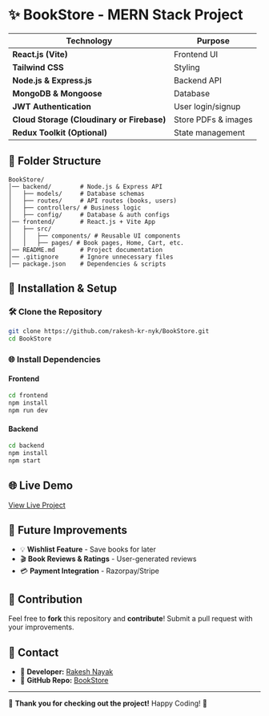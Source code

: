 # ✨ BookStore - MERN Stack Project
| Technology  | Purpose  |
|-------------|---------|
| **React.js (Vite)** | Frontend UI |
| **Tailwind CSS** | Styling |
| **Node.js & Express.js** | Backend API |
| **MongoDB & Mongoose** | Database |
| **JWT Authentication** | User login/signup |
| **Cloud Storage (Cloudinary or Firebase)** | Store PDFs & images |
| **Redux Toolkit (Optional)** | State management |

## 📂 Folder Structure

```
BookStore/
│── backend/        # Node.js & Express API
│   ├── models/     # Database schemas
│   ├── routes/     # API routes (books, users)
│   ├── controllers/ # Business logic
│   ├── config/     # Database & auth configs
│── frontend/       # React.js + Vite App
│   ├── src/
│   │   ├── components/ # Reusable UI components
│   │   ├── pages/ # Book pages, Home, Cart, etc.
│── README.md       # Project documentation
│── .gitignore      # Ignore unnecessary files
│── package.json    # Dependencies & scripts
```

## 🚀 Installation & Setup

### 🛠 Clone the Repository
```sh
git clone https://github.com/rakesh-kr-nyk/BookStore.git
cd BookStore
```

### 🌐 Install Dependencies

#### **Frontend**
```sh
cd frontend
npm install
npm run dev
```

#### **Backend**
```sh
cd backend
npm install
npm start
```

## 🌐 Live Demo
[View Live Project](https://your-live-link.com)

## 🌟 Future Improvements
- 💡 **Wishlist Feature** - Save books for later
- 🎬 **Book Reviews & Ratings** - User-generated reviews
- 💳 **Payment Integration** - Razorpay/Stripe

## 🙏 Contribution
Feel free to **fork** this repository and **contribute**! Submit a pull request with your improvements.

## 💌 Contact
- 🌟 **Developer:** [Rakesh Nayak](https://github.com/rakesh-kr-nyk)
- 📝 **GitHub Repo:** [BookStore](https://github.com/rakesh-kr-nyk/BookStore)

---

💪 **Thank you for checking out the project!** Happy Coding! 🚀


